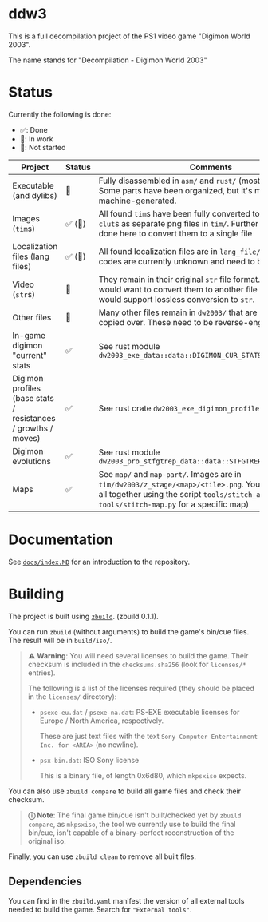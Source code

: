 # ddw3

This is a full decompilation project of the PS1 video game "Digimon World 2003".

The name stands for "Decompilation - Digimon World 2003"

# Status

Currently the following is done:

- ✅: Done
- 🚧: In work
- 🛑: Not started

| Project                                                       | Status  | Comments                                                                                                                                                                                                    |
| ------------------------------------------------------------- | ------- | ----------------------------------------------------------------------------------------------------------------------------------------------------------------------------------------------------------- |
| Executable (and dylibs)                                       | 🚧      | Fully disassembled in `asm/` and `rust/` (mostly data here). Some parts have been organized, but it's mostly still just machine-generated.                                                                  |
| Images (`tim`s)                                               | ✅ (🚧) | All found `tim`s have been fully converted to pngs with their `clut`s as separate png files in `tim/`. Further work should be done here to convert them to a single file                                    |
| Localization files (lang files)                               | ✅ (🚧) | All found localization files are in `lang_file/`. Some escape codes are currently unknown and need to be documented                                                                                         |
| Video (`str`s)                                                | 🛑      | They remain in their original `str` file format. In the future we would want to convert them to another file format that would support lossless conversion to `str`.                                        |
| Other files                                                   | 🛑      | Many other files remain in `dw2003/` that are simply being copied over. These need to be reverse-engineered.                                                                                                |
| In-game digimon "current" stats                               | ✅      | See rust module `dw2003_exe_data::data::DIGIMON_CUR_STATS`                                                                                                                                                  |
| Digimon profiles (base stats / resistances / growths / moves) | ✅      | See rust crate `dw2003_exe_digimon_profiles`                                                                                                                                                                |
| Digimon evolutions                                            | ✅      | See rust module `dw2003_pro_stfgtrep_data::data::STFGTREP_EVOS_{DIGIMON}`                                                                                                                                   |
| Maps                                                          | ✅      | See `map/` and `map-part/`. Images are in `tim/dw2003/z_stage/<map>/<tile>.png`. You can stitch them all together using the script `tools/stitch_all_maps.sh` (or `tools/stitch-map.py` for a specific map) |

# Documentation

See [`docs/index.MD`](docs/index.md) for an introduction to the repository.

# Building

The project is built using [`zbuild`](https://github.com/Zenithsiz/zbuild). (zbuild 0.1.1).

You can run `zbuild` (without arguments) to build the game's bin/cue files. The result will be in `build/iso/`.

> **⚠ Warning**: You will need several licenses to build the game. Their checksum is included
> in the `checksums.sha256` (look for `licenses/*` entries).
>
> The following is a list
> of the licenses required (they should be placed in the `licenses/` directory):
>
> - `psexe-eu.dat` / `psexe-na.dat`: PS-EXE executable licenses for Europe / North America, respectively.
>
>   These are just text files with the text `Sony Computer Entertainment Inc. for <AREA>` (no newline).
>
> - `psx-bin.dat`: ISO Sony license
>
>   This is a binary file, of length 0x6d80, which `mkpsxiso` expects.

You can also use `zbuild compare` to build all game files and check their checksum.

> **ⓘ Note**: The final game bin/cue isn't built/checked yet by `zbuild compare`, as `mkpsxiso`,
> the tool we currently use to build the final bin/cue, isn't capable of a binary-perfect
> reconstruction of the original iso.

Finally, you can use `zbuild clean` to remove all built files.

## Dependencies

You can find in the `zbuild.yaml` manifest the version of all external
tools needed to build the game. Search for `"External tools"`.
